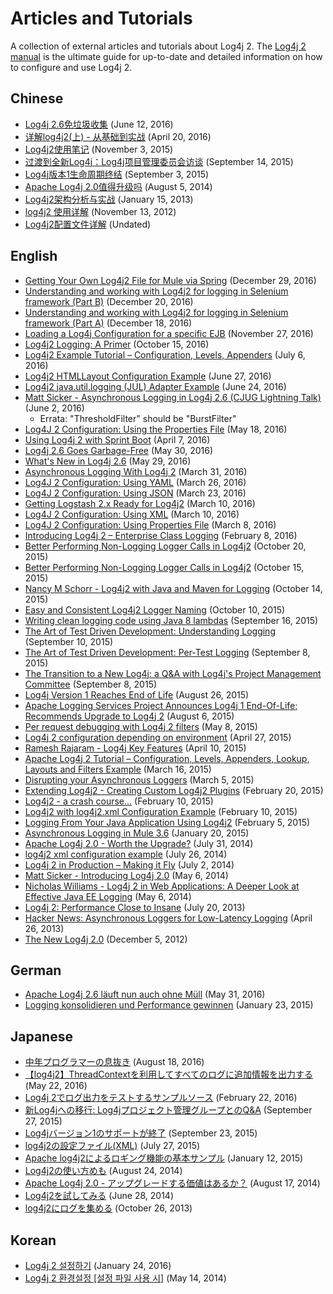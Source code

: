 <!-- vim: set syn=markdown : -->
<!--
    Licensed to the Apache Software Foundation (ASF) under one or more
    contributor license agreements.  See the NOTICE file distributed with
    this work for additional information regarding copyright ownership.
    The ASF licenses this file to You under the Apache License, Version 2.0
    (the "License"); you may not use this file except in compliance with
    the License.  You may obtain a copy of the License at

         http://www.apache.org/licenses/LICENSE-2.0

    Unless required by applicable law or agreed to in writing, software
    distributed under the License is distributed on an "AS IS" BASIS,
    WITHOUT WARRANTIES OR CONDITIONS OF ANY KIND, either express or implied.
    See the License for the specific language governing permissions and
    limitations under the License.
-->

# Articles and Tutorials

A collection of external articles and tutorials about Log4j 2. The [Log4j 2 manual](manual/index.html) is the ultimate
guide for up-to-date and detailed information on how to configure and use Log4j 2.

## Chinese

* [Log4j 2.6免垃圾收集](http://www.infoq.com/cn/news/2016/06/log4j-garbage-free)
(June 12, 2016)
* [详解log4j2(上) - 从基础到实战](http://blog.csdn.net/autfish/article/details/51203709)
(April 20, 2016)
* [Log4j2使用笔记](http://www.jianshu.com/p/7aec512a003c)
(November 3, 2015)
* [过渡到全新Log4j：Log4j项目管理委员会访谈](http://www.infoq.com/cn/news/2015/09/interview-log4j-pmc)
(September 14, 2015)
* [Log4j版本1生命周期终结](http://www.infoq.com/cn/news/2015/09/log4j-version-1-reaches-eol)
(September 3, 2015)
* [Apache Log4j 2.0值得升级吗](http://www.infoq.com/cn/news/2014/08/apache-log4j2)
(August 5, 2014)
* [Log4j2架构分析与实战](http://www.importnew.com/19467.html)
(January 15, 2013)
* [log4j2 使用详解](http://blog.csdn.net/lrenjun/article/details/8178875)
(November 13, 2012)
* [Log4j2配置文件详解](https://my.oschina.net/xianggao/blog/523401)
(Undated)

## English

* [Getting Your Own Log4j2 File for Mule via Spring](https://dzone.com/articles/getting-own-log4j2-file-for-mule-via-spring)
(December 29, 2016)
* [Understanding and working with Log4j2 for logging in Selenium framework (Part B)](https://www.youtube.com/watch?v=-XNvCNHjIKw)
(December 20, 2016)
* [Understanding and working with Log4j2 for logging in Selenium framework (Part A)](https://www.youtube.com/watch?v=RWZ0gsfkkc4)
(December 18, 2016)
* [Loading a Log4j Configuration for a specific EJB](https://garygregory.wordpress.com/2016/11/27/loading-a-log4j-configuration-for-a-specific-ejb/)
(November 27, 2016)
* [Log4j2 Logging: A Primer](https://medium.com/@anishekagarwal/log4j2-logging-a-primer-f10ed18e9de6#.ojlde7jib)
(October 15, 2016)
* [Log4j2 Example Tutorial – Configuration, Levels, Appenders](http://www.journaldev.com/7128/log4j2-example-tutorial-configuration-levels-appenders)
(July 6, 2016)
* [Log4j2 HTMLLayout Configuration Example](http://howtodoinjava.com/log4j2/log4j2-htmllayout-configuration-example/)
(June 27, 2016)
* [Log4j2 java.util.logging (JUL) Adapter Example](http://javaevangelist.blogspot.jp/2016/06/log4j2-javautillogging-jul-adapter.html)
(June 24, 2016)
* [Matt Sicker - Asynchronous Logging in Log4j 2.6 (CJUG Lightning Talk)](https://vimeo.com/169542136)
(June 2, 2016)
  * Errata: "ThresholdFilter" should be "BurstFilter"
* [Log4J 2 Configuration: Using the Properties File](https://dzone.com/articles/log4j-2-configuration-using-properties-file)
(May 18, 2016)
* [Using Log4j 2 with Sprint Boot](https://springframework.guru/using-log4j-2-spring-boot/)
(April 7, 2016)
* [Log4j 2.6 Goes Garbage-Free](https://www.infoq.com/news/2016/05/log4j-garbage-free)
(May 30, 2016)
* [What's New in Log4j 2.6](http://musigma.org/java/log4j/2016/05/29/log4j-2.6.html)
(May 29, 2016)
* [Asynchronous Logging With Log4j 2](https://springframework.guru/asynchronous-logging-with-log4j-2/)
(March 31, 2016)
* [Log4J 2 Configuration: Using YAML](https://springframework.guru/log4j-2-configuration-using-yaml/)
(March 26, 2016)
* [Log4J 2 Configuration: Using JSON](https://springframework.guru/log4j-2-configuration-using-json/)
(March 23, 2016)
* [Getting Logstash 2.x Ready for Log4j2](https://qbox.io/blog/getting-logstash-2x-ready-for-log4j2)
(March 10, 2016)
* [Log4J 2 Configuration: Using XML](https://springframework.guru/log4j-2-configuration-using-xml/)
(March 10, 2016)
* [Log4J 2 Configuration: Using Properties File](https://springframework.guru/log4j-2-configuration-using-properties-file/)
(March 8, 2016)
* [Introducing Log4j 2 – Enterprise Class Logging](https://springframework.guru/introducing-log4j-enterprise-class-logging/)
(February 8, 2016)
* [Better Performing Non-Logging Logger Calls in Log4j2](https://www.javacodegeeks.com/2015/10/better-performing-non-logging-logger-calls-in-log4j2.html)
(October 20, 2015)
* [Better Performing Non-Logging Logger Calls in Log4j2](http://marxsoftware.blogspot.com/2015/10/log4j2-non-logging-performance.html)
(October 15, 2015)
* [Nancy M Schorr - Log4j2 with Java and Maven for Logging](https://www.youtube.com/watch?v=Yv0n-4AsOiI)
(October 14, 2015)
* [Easy and Consistent Log4j2 Logger Naming](https://www.javacodegeeks.com/2015/10/easy-and-consistent-log4j2-logger-naming.html)
(October 10, 2015)
* [Writing clean logging code using Java 8 lambdas](https://garygregory.wordpress.com/2015/09/16/a-gentle-introduction-to-the-log4j-api-and-lambda-basics/)
(September 16, 2015)
* [The Art of Test Driven Development: Understanding Logging](https://garygregory.wordpress.com/2015/09/10/the-art-of-test-driven-development-understanding-logging/)
(September 10, 2015)
* [The Art of Test Driven Development: Per-Test Logging](https://garygregory.wordpress.com/2015/09/08/the-art-of-test-driven-development-per-test-logging/)
(September 8, 2015)
* [The Transition to a New Log4j: a Q&amp;A with Log4j's Project Management Committee](http://www.infoq.com/news/2015/09/interview-log4j-pmc)
(September 8, 2015)
* [Log4j Version 1 Reaches End of Life](http://www.infoq.com/news/2015/08/log4j-version-1-reaches-eol)
(August 26, 2015)
* [Apache Logging Services Project Announces Log4j 1 End-Of-Life; Recommends Upgrade to Log4j 2](https://blogs.apache.org/foundation/entry/apache_logging_services_project_announces)
(August 6, 2015)
* [Per request debugging with Log4j 2 filters](https://www.innoq.com/en/blog/per-request-debugging-with-log4j2/)
(May 8, 2015)
* [Log4j 2 configuration depending on environment](https://blog.oio.de/2015/04/27/log4j-2-configuration-depending-environment/)
(April 27, 2015)
* [Ramesh Rajaram - Log4j Key Features](https://www.youtube.com/watch?v=EWftNoRhS_M)
(April 10, 2015)
* [Apache Log4j 2 Tutorial – Configuration, Levels, Appenders, Lookup, Layouts and Filters Example](http://www.journaldev.com/7128/apache-log4j-2-tutorial-configuration-levels-appenders-lookup-layouts-and-filters-example)
(March 16, 2015)
* [Disrupting your Asynchronous Loggers](http://blogs.mulesoft.com/dev/mule-dev/mule-3-6-asynchronous-logging/)
(March 5, 2015)
* [Extending Log4j2 - Creating Custom Log4j2 Plugins](http://andrew-flower.com/blog/Create_Custom_Log4j_Plugins)
(February 20, 2015)
* [Log4j2 - a crash course...](http://andrew-flower.com/blog/Basic_Log4j2_Configuration)
(February 10, 2015)
* [Log4j2 with log4j2.xml Configuration Example](http://memorynotfound.com/log4j2-with-log4j2-xml-configuration-example/)
(February 10, 2015)
* [Logging From Your Java Application Using Log4j2](https://blog.logentries.com/2015/02/logging-from-your-java-application-using-log4j2/?utm_content=11878557&amp;utm_medium=social&amp;utm_source=facebook)
(February 5, 2015)
* [Asynchronous Logging in Mule 3.6](http://blogs.mulesoft.com/dev/mule-dev/mule-3-6-asynchronous-logging/)
(January 20, 2015)
* [Apache Log4j 2.0 - Worth the Upgrade?](http://www.infoq.com/news/2014/07/apache-log4j2)
(July 31, 2014)
* [log4j2 xml configuration example](http://mycuteblog.com/log4j2-xml-configuration-example/)
(July 26, 2014)
* [Log4j 2 in Production – Making it Fly](http://tech.finn.no/2014/07/01/log4j2-in-production-making-it-fly/)
(July 2, 2014)
* [Matt Sicker - Introducing Log4j 2.0](https://www.youtube.com/watch?v=ZzVSs_JEhgs)
(May 6, 2014)
* [Nicholas Williams - Log4j 2 in Web Applications: A Deeper Look at Effective Java EE Logging](https://www.youtube.com/watch?v=HB0r5DuxGPI)
(May 6, 2014)
* [Log4j 2: Performance Close to Insane](http://www.grobmeier.de/log4j-2-performance-close-to-insane-20072013.html)
(July 20, 2013)
* [Hacker News: Asynchronous Loggers for Low-Latency Logging](https://news.ycombinator.com/item?id=5612035)
(April 26, 2013)
* [The New Log4j 2.0](http://www.grobmeier.de/the-new-log4j-2-0-05122012.html)
(December 5, 2012)

## German

* [Apache Log4j 2.6 läuft nun auch ohne Müll](https://jaxenter.de/apache-log4j-2-6-laeuft-nun-auch-ohne-muell-41098)
(May 31, 2016)
* [Logging konsolidieren und Performance gewinnen](https://www.innoq.com/en/articles/2015/01/logging-konsolidieren-log4j2/)
(January 23, 2015)

## Japanese

* [中年プログラマーの息抜き](http://tm-b.hatenablog.com/entry/2016/08/18/200715)
(August 18, 2016)
* [【log4j2】ThreadContextを利用してすべてのログに追加情報を出力する](http://minor.hatenablog.com/entry/2016/05/22/193556)
(May 22, 2016)
* [Log4j 2でログ出力をテストするサンプルソース](http://qiita.com/kazurof/items/abbd42f11bfc125f3190)
(February 22, 2016)
* [新Log4jへの移行: Log4jプロジェクト管理グループとのQ&amp;A](https://www.infoq.com/jp/news/2015/09/interview-log4j-pmc)
(September 27, 2015)
* [Log4jバージョン1のサポートが終了](https://www.infoq.com/jp/news/2015/09/log4j-version-1-reaches-eol)
(September 23, 2015)
* [log4j2の設定ファイル(XML)](http://qiita.com/pica/items/f801c74848f748f76b58)
(July 27, 2015)
* [Apache log4j2によるロギング機能の基本サンプル](http://japanengineers.seesaa.net/article/412195201.html)
(January 12, 2015)
* [Log4j2の使い方めも](http://yamashiro0110.hatenadiary.jp/entry/2014/08/24/093336)
(August 24, 2014)
* [Apache Log4j 2.0 - アップグレードする価値はあるか？](https://www.infoq.com/jp/news/2014/08/apache-log4j2)
(August 17, 2014)
* [Log4j2を試してみる](http://d.hatena.ne.jp/Kazuhira/20140628/1403959552)
(June 28, 2014)
* [log4j2にログを集める](http://nabedge.blogspot.jp/2013/10/log4j2.html)
(October 26, 2013)

## Korean

* [Log4j 2 설정하기](http://dveamer.github.io/java/Log4j2.html)
(January 24, 2016)
* [Log4j 2 환경설정 [설정 파일 사용 시]](http://www.egovframe.go.kr/wiki/doku.php?id=egovframework:rte3:fdl:%EC%84%A4%EC%A0%95_%ED%8C%8C%EC%9D%BC%EC%9D%84_%EC%82%AC%EC%9A%A9%ED%95%98%EB%8A%94_%EB%B0%A9%EB%B2%95)
(May 14, 2014)
